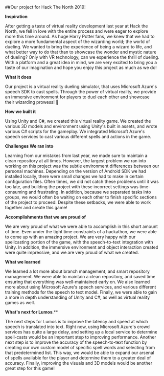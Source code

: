 ##Our project for Hack The North 2019!

**Inspiration**

After getting a taste of virtual reality development last year at Hack the North, we fell in love with the entire process and were eager to explore more this time around. As huge Harry Potter fans, we knew that we had to explore a more fundamental aspect of the wizarding world; the world of dueling. We wanted to bring the experience of being a wizard to life, and what better way to do that than to showcase the wonder and mystic nature of dueling? Only with VR technology, can we experience the thrill of dueling. With a platform and a great idea in mind, we are very excited to bring you a taste of our imagination and hope you enjoy this project as much as we do!

**What it does**

Our project is a virtual reality dueling simulator, that uses Microsoft Azure&#39;s speech SDK to cast spells. Through the power of virtual reality, we provide an immersive environment for players to duel each other and showcase their wizarding prowess! 🧙

**How we built it**

Using Unity and C#, we created this virtual reality game. We created the various 3D models and environment using Unity&#39;s built in assets, and wrote various C# scripts for the gameplay. We integrated Microsoft Azure&#39;s speech services to cast various different spells and actions in the game.

**Challenges We ran into**

Learning from our mistakes from last year, we made sure to maintain a clean repository at all times. However, the largest problem we ran into working on this project was the subtle environment differences between our personal machines. Depending on the version of Android SDK we had installed locally, there were small changes we had to make in certain configuration files. Often times, we did not catch these problems until it was too late, and building the project with these incorrect settings was time-consuming and frustrating. In addition, because we separated tasks into groups, we would often be waiting on each other to finish specific sections of the project to proceed. Despite these setbacks, we were able to work together and create this game!

**Accomplishments that we are proud of**

We are very proud of what we were able to accomplish in this short amount of time. Even under the tight time constraints of a hackathon, we were able to come up with an amazing project. We are very happy with our spellcasting portion of the game, with the speech-to-text integration with Unity. In addition, the immersive environment and object interaction created were quite impressive, and we are very proud of what we created.

**What we learned**

We learned a lot more about branch management, and smart repository management. We were able to maintain a clean repository, and saved time ensuring that everything was well-maintained early on. We also learned more about using Microsoft Azure&#39;s speech services, and various different training methods for the speech to text model. Finally, we were able to gain a more in depth understanding of Unity and C#, as well as virtual reality games as well.

**What&#39;s next for Lumos**.**

The next steps for Lumos is to improve the latency and speed at which speech is translated into text. Right now, using Microsoft Azure&#39;s crowd services has quite a large delay, and setting up a local service to determine spell-casts would be an important step to improving performance. Another next step is to improve the accuracy of the speech-to-text function by creating our own custom model of specific spell words and selecting from that predetermined list. This way, we would be able to expand our arsenal of spells available for the player and determine them to a greater deal of accuracy. Finally, improving the visuals and 3D models would be another great step for this game!
